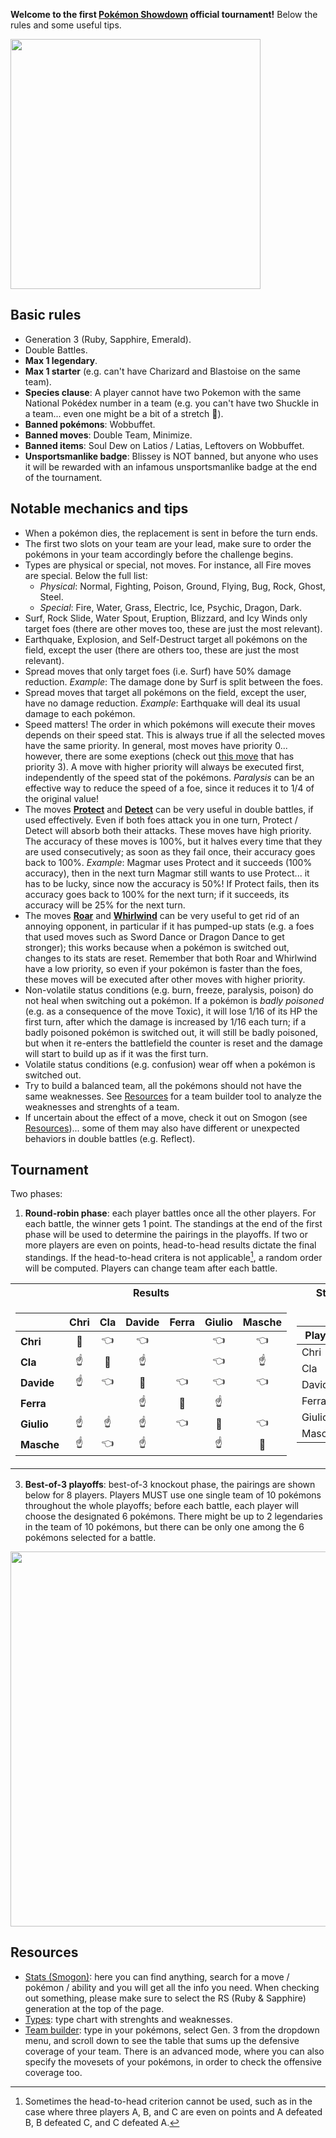 **Welcome to the first [Pokémon Showdown](https://play.pokemonshowdown.com/) official tournament!** Below the rules and some useful tips.

<img src="https://i.pinimg.com/originals/87/e1/68/87e168675e78d16e2fd26bbeefc400c9.jpg" width="400">

## Basic rules
- Generation 3 (Ruby, Sapphire, Emerald).
- Double Battles.
- **Max 1 legendary**.
- **Max 1 starter** (e.g. can't have Charizard and Blastoise on the same team).
- __Species clause__: A player cannot have two Pokemon with the same National Pokédex number in a team (e.g. you can't have two Shuckle in a team... even one might be a bit of a stretch :grimacing:).
- __Banned pokémons__: Wobbuffet.
- __Banned moves__: Double Team, Minimize.
- __Banned items__: Soul Dew on Latios / Latias, Leftovers on Wobbuffet.
- __Unsportsmanlike badge__: Blissey is NOT banned, but anyone who uses it will be rewarded with an infamous unsportsmanlike badge at the end of the tournament.

## Notable mechanics and tips
- When a pokémon dies, the replacement is sent in before the turn ends.
- The first two slots on your team are your lead, make sure to order the pokémons in your team accordingly before the challenge begins.
- Types are physical or special, not moves. For instance, all Fire moves are special. Below the full list:
  - _Physical_: Normal, Fighting, Poison, Ground, Flying, Bug, Rock, Ghost, Steel.
  - _Special_: Fire, Water, Grass, Electric, Ice, Psychic, Dragon, Dark.
- Surf, Rock Slide, Water Spout, Eruption, Blizzard, and Icy Winds only target foes (there are other moves too, these are just the most relevant).
- Earthquake, Explosion, and Self-Destruct target all pokémons on the field, except the user (there are others too, these are just the most relevant).
- Spread moves that only target foes (i.e. Surf) have 50% damage reduction. _Example_: The damage done by Surf is split between the foes.
- Spread moves that target all pokémons on the field, except the user, have no damage reduction. _Example_: Earthquake will deal its usual damage to each pokémon.
- Speed matters! The order in which pokémons will execute their moves depends on their speed stat. This is always true if all the selected moves have the same priority. In general, most moves have priority 0... however, there are some exeptions (check out [this move](https://www.smogon.com/dex/rs/moves/protect/) that has priority 3). A move with higher priority will always be executed first, independently of the speed stat of the pokémons. _Paralysis_ can be an effective way to reduce the speed of a foe, since it reduces it to 1/4 of the original value!
- The moves [**Protect**](https://www.smogon.com/dex/rs/moves/protect/) and [**Detect**](https://www.smogon.com/dex/rs/moves/detect/) can be very useful in double battles, if used effectively. Even if both foes attack you in one turn, Protect / Detect will absorb both their attacks. These moves have high priority. The accuracy of these moves is 100%, but it halves every time that they are used consecutively; as soon as they fail once, their accuracy goes back to 100%. _Example_: Magmar uses Protect and it succeeds (100% accuracy), then in the next turn Magmar still wants to use Protect... it has to be lucky, since now the accuracy is 50%! If Protect fails, then its accuracy goes back to 100% for the next turn; if it succeeds, its accuracy will be 25% for the next turn.
- The moves [**Roar**](https://www.smogon.com/dex/rs/moves/roar/) and [**Whirlwind**](https://www.smogon.com/dex/rs/moves/whirlwind/) can be very useful to get rid of an annoying opponent, in particular if it has pumped-up stats (e.g. a foes that used moves such as Sword Dance or Dragon Dance to get stronger); this works because when a pokémon is switched out, changes to its stats are reset. Remember that both Roar and Whirlwind have a low priority, so even if your pokémon is faster than the foes, these moves will be executed after other moves with higher priority. 
- Non-volatile status conditions (e.g. burn, freeze, paralysis, poison) do not heal when switching out a pokémon. If a pokémon is _badly poisoned_ (e.g. as a consequence of the move Toxic), it will lose 1/16 of its HP the first turn, after which the damage is increased by 1/16 each turn; if a badly poisoned pokémon is switched out, it will still be badly poisoned, but when it re-enters the battlefield the counter is reset and the damage will start to build up as if it was the first turn.
- Volatile status conditions (e.g. confusion) wear off when a pokémon is switched out.
- Try to build a balanced team, all the pokémons should not have the same weaknesses. See [Resources](#resources) for a team builder tool to analyze the weaknesses and strenghts of a team.
- If uncertain about the effect of a move, check it out on Smogon (see [Resources](#resources))... some of them may also have different or unexpected behaviors in double battles (e.g. Reflect).

## Tournament
Two phases:
1. **Round-robin phase**: each player battles once all the other players. For each battle, the winner gets 1 point. The standings at the end of the first phase will be used to determine the pairings in the playoffs. If two or more players are even on points, head-to-head results dictate the final standings. If the head-to-head critera is not applicable[^1], a random order will be computed. Players can change team after each battle.

<table>
<tr><th>Results</th><th>Standings</th></tr>
<tr><td>
  
|            |     Chri      |      Cla      |     Davide    |     Ferra     |    Giulio     |    Masche     |
|------------|:-------------:|:-------------:|:-------------:|:-------------:|:-------------:|:-------------:|
| **Chri**   |:no_entry_sign:|:point_left:   |:point_left:   |               |:point_left:   |:point_left:   |
| **Cla**    |:point_up:     |:no_entry_sign:|:point_up:     |               |:point_left:   |:point_up:     |
| **Davide** |:point_up:     |:point_left:   |:no_entry_sign:|:point_left:   |:point_left:   |:point_left:   |
| **Ferra**  |               |               |:point_up:     |:no_entry_sign:|:point_up:     |               |
| **Giulio** |:point_up:     |:point_up:     |:point_up:     |:point_left:   |:no_entry_sign:|:point_left:   |
| **Masche** |:point_up:     |:point_left:   |:point_up:     |               |:point_up:     |:no_entry_sign:|
   
</td><td>
  
| Player | Points |
|--------|:------:|
| Chri   |   0    |
| Cla    |   0    |
| Davide |   0    |
| Ferra  |   0    |
| Giulio |   0    |
| Masche |   0    |
  
</td></tr> 
</table>

3. **Best-of-3 playoffs**: best-of-3 knockout phase, the pairings are shown below for 8 players. Players MUST use one single team of 10 pokémons throughout the whole playoffs; before each battle, each player will choose the designated 6 pokémons. There might be up to 2 legendaries in the team of 10 pokémons, but there can be only one among the 6 pokémons selected for a battle.
<img src="https://www.interbasket.net/wp-content/uploads/6-team-bracket-1024x724.jpg" width="600">
<!-- <img src="https://www.interbasket.net/wp-content/uploads/8-team-single-elimination-bracket-seeded-1024x685.jpg" width="600"> -->

[^1]: Sometimes the head-to-head criterion cannot be used, such as in the case where three players A, B, and C are even on points and A defeated B, B defeated C, and C defeated A.

## Resources
- [Stats (Smogon)](https://www.smogon.com/dex/rs/pokemon/): here you can find anything, search for a move / pokémon / ability and you will get all the info you need. When checking out something, please make sure to select the RS (Ruby & Sapphire) generation at the top of the page.
- [Types](https://img.pokemondb.net/images/typechart-gen2345.png): type chart with strenghts and weaknesses.
- [Team builder](https://marriland.com/tools/team-builder/): type in your pokémons, select Gen. 3 from the dropdown menu, and scroll down to see the table that sums up the defensive coverage of your team. There is an advanced mode, where you can also specify the movesets of your pokémons, in order to check the offensive coverage too.
